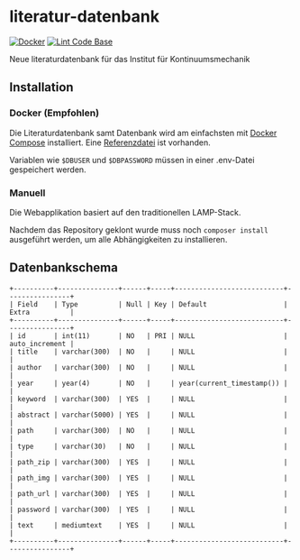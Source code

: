 # literatur-datenbank

[![Docker](https://github.com/j0hax/literatur-datenbank/actions/workflows/docker-publish.yml/badge.svg)](https://github.com/j0hax/literatur-datenbank/actions/workflows/docker-publish.yml)
[![Lint Code Base](https://github.com/j0hax/literatur-datenbank/actions/workflows/super-linter.yml/badge.svg)](https://github.com/j0hax/literatur-datenbank/actions/workflows/super-linter.yml)

Neue literaturdatenbank für das Institut für Kontinuumsmechanik

## Installation

### Docker (Empfohlen)

Die Literaturdatenbank samt Datenbank wird am einfachsten mit [Docker Compose](https://docs.docker.com/compose/) installiert. Eine [Referenzdatei](/docker-compose.yaml) ist vorhanden.

Variablen wie `$DBUSER` und `$DBPASSWORD` müssen in einer .env-Datei gespeichert werden.

### Manuell

Die Webapplikation basiert auf den traditionellen LAMP-Stack.

Nachdem das Repository geklont wurde muss noch `composer install` ausgeführt werden, um alle Abhängigkeiten zu installieren.

## Datenbankschema

```console
+----------+---------------+------+-----+---------------------------+----------------+
| Field    | Type          | Null | Key | Default                   | Extra          |
+----------+---------------+------+-----+---------------------------+----------------+
| id       | int(11)       | NO   | PRI | NULL                      | auto_increment |
| title    | varchar(300)  | NO   |     | NULL                      |                |
| author   | varchar(300)  | NO   |     | NULL                      |                |
| year     | year(4)       | NO   |     | year(current_timestamp()) |                |
| keyword  | varchar(300)  | YES  |     | NULL                      |                |
| abstract | varchar(5000) | YES  |     | NULL                      |                |
| path     | varchar(300)  | NO   |     | NULL                      |                |
| type     | varchar(30)   | NO   |     | NULL                      |                |
| path_zip | varchar(300)  | YES  |     | NULL                      |                |
| path_img | varchar(300)  | YES  |     | NULL                      |                |
| path_url | varchar(300)  | YES  |     | NULL                      |                |
| password | varchar(300)  | YES  |     | NULL                      |                |
| text     | mediumtext    | YES  |     | NULL                      |                |
+----------+---------------+------+-----+---------------------------+----------------+
```
